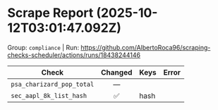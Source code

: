 # Scrape Report (2025-10-12T03:01:47.092Z)

Group: `compliance`  |  Run: https://github.com/AlbertoRoca96/scraping-checks-scheduler/actions/runs/18438244146

| Check | Changed | Keys | Error |
|---|:---:|:--|:--|
| `psa_charizard_pop_total` | — |  |  |
| `sec_aapl_8k_list_hash` | ✅ | hash |  |
